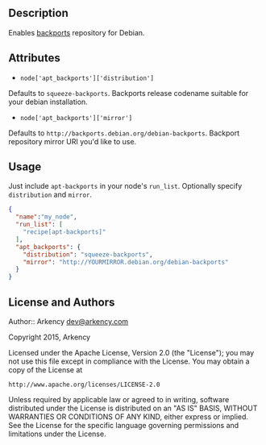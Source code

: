 Description
-----------

Enables [backports](http://backports-master.debian.org/) repository for Debian.

Attributes
----------

- `node['apt_backports']['distribution']`

Defaults to `squeeze-backports`. Backports release codename suitable for your debian installation.

- `node['apt_backports']['mirror']`

Defaults to `http://backports.debian.org/debian-backports`. Backport repository mirror URI you'd like to use.


Usage
-----

Just include `apt-backports` in your node's `run_list`. Optionally specify `distribution` and `mirror`.

```json
{
  "name":"my_node",
  "run_list": [
    "recipe[apt-backports]"
  ],
  "apt_backports": {
    "distribution": "squeeze-backports",
    "mirror": "http://YOURMIRROR.debian.org/debian-backports"
  }
}
```

License and Authors
-------------------

Author:: Arkency <dev@arkency.com>

Copyright 2015, Arkency

Licensed under the Apache License, Version 2.0 (the "License");
you may not use this file except in compliance with the License.
You may obtain a copy of the License at

    http://www.apache.org/licenses/LICENSE-2.0

Unless required by applicable law or agreed to in writing, software
distributed under the License is distributed on an "AS IS" BASIS,
WITHOUT WARRANTIES OR CONDITIONS OF ANY KIND, either express or implied.
See the License for the specific language governing permissions and
limitations under the License.
